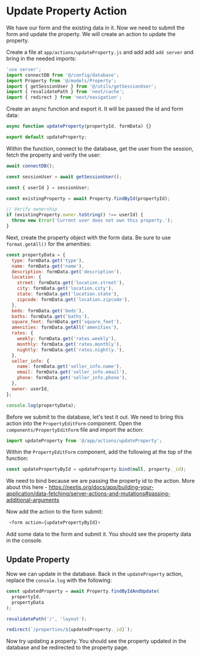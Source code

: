 # Update Property Action

We have our form and the existing data in it. Now we need to submit the form and update the property. We will create an action to update the property.

Create a file at `app/actions/updateProperty.js` and add add `add server` and bring in the needed imports:

```javascript
'use server';
import connectDB from '@/config/database';
import Property from '@/models/Property';
import { getSessionUser } from '@/utils/getSessionUser';
import { revalidatePath } from 'next/cache';
import { redirect } from 'next/navigation';
```

Create an async function and export it. It will be passed the id and form data:

```javascript
async function updateProperty(propertyId, formData) {}

export default updateProperty;
```

Within the function, connect to the database, get the user from the session, fetch the property and verify the user:

```javascript
await connectDB();

const sessionUser = await getSessionUser();

const { userId } = sessionUser;

const existingProperty = await Property.findById(propertyId);

// Verify ownership
if (existingProperty.owner.toString() !== userId) {
  throw new Error('Current user does not own this property.');
}
```

Next, create the property object with the form data. Be sure to use `format.getAll()` for the amenities:

```javascript
const propertyData = {
  type: formData.get('type'),
  name: formData.get('name'),
  description: formData.get('description'),
  location: {
    street: formData.get('location.street'),
    city: formData.get('location.city'),
    state: formData.get('location.state'),
    zipcode: formData.get('location.zipcode'),
  },
  beds: formData.get('beds'),
  baths: formData.get('baths'),
  square_feet: formData.get('square_feet'),
  amenities: formData.getAll('amenities'),
  rates: {
    weekly: formData.get('rates.weekly'),
    monthly: formData.get('rates.monthly'),
    nightly: formData.get('rates.nightly.'),
  },
  seller_info: {
    name: formData.get('seller_info.name'),
    email: formData.get('seller_info.email'),
    phone: formData.get('seller_info.phone'),
  },
  owner: userId,
};

console.log(propertyData);
```

Before we submit to the database, let's test it out. We need to bring this action into the `PropertyEditForm` component. Open the `components/PropertyEditForm` file and import the action:

```javascript
import updateProperty from '@/app/actions/updateProperty';
```

Within the `PropertyEditForm` component, add the following at the top of the function:

```javascript
const updatePropertyById = updateProperty.bind(null, property._id);
```

We need to bind because we are passing the property id to the action. More about this here - https://nextjs.org/docs/app/building-your-application/data-fetching/server-actions-and-mutations#passing-additional-arguments

Now add the action to the form submit:

```javascript
 <form action={updatePropertyById}>
```

Add some data to the form and submit it. You should see the property data in the console.

## Update Property

Now we can update in the database. Back in the `updateProperty` action, replace the `console.log` with the following:

```javascript
const updatedProperty = await Property.findByIdAndUpdate(
  propertyId,
  propertyData
);

revalidatePath('/', 'layout');

redirect(`/properties/${updatedProperty._id}`);
```

Now try updating a property. You should see the property updated in the database and be redirected to the property page.
